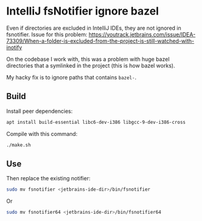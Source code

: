 # IntelliJ fsNotifier ignore bazel

Even if directories are excluded in IntelliJ IDEs, they are not ignored in fsnotifier. 
Issue for this problem: https://youtrack.jetbrains.com/issue/IDEA-73309/When-a-folder-is-excluded-from-the-project-is-still-watched-with-inotify

On the codebase I work with, this was a problem with huge bazel directories that a symlinked in the project (this is how bazel works).

My hacky fix is to ignore paths that contains `bazel-`.

## Build
Install peer dependencies:
```bash
apt install build-essential libc6-dev-i386 libgcc-9-dev-i386-cross
```

Compile with this command:
```bash
./make.sh
```

## Use
Then replace the existing notifier:

```bash
sudo mv fsnotifier <jetbrains-ide-dir>/bin/fsnotifier
```
Or
```bash
sudo mv fsnotifier64 <jetbrains-ide-dir>/bin/fsnotifier64
```
